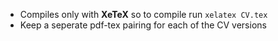 * Compiles only with **XeTeX**  so to compile run `xelatex CV.tex`
* Keep a seperate pdf-tex pairing for each of the CV versions